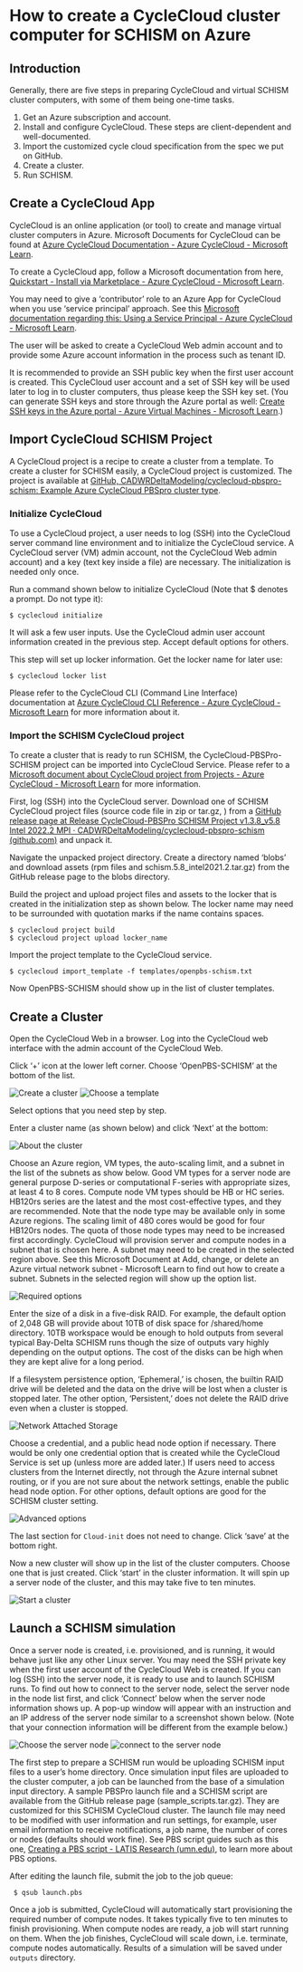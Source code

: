 # How to create a CycleCloud cluster computer for SCHISM on Azure

## Introduction

Generally, there are five steps in preparing CycleCloud and virtual SCHISM cluster computers, with some of them being one-time tasks.

1. Get an Azure subscription and account.
2. Install and configure CycleCloud. These steps are client-dependent and well-documented.
3. Import the customized cycle cloud specification from the spec we put on GitHub.
4. Create a cluster.
5. Run SCHISM.

## Create a CycleCloud App
CycleCloud is an online application (or tool) to create and manage virtual cluster computers in Azure. Microsoft Documents for CycleCloud can be found at [Azure CycleCloud Documentation - Azure CycleCloud - Microsoft Learn](https://learn.microsoft.com/en-us/azure/cyclecloud/?view=cyclecloud-8).

To create a CycleCloud app, follow a Microsoft documentation from here, [Quickstart - Install via Marketplace - Azure CycleCloud - Microsoft Learn](https://learn.microsoft.com/en-us/azure/cyclecloud/qs-install-marketplace?view=cyclecloud-8).

You may need to give a ‘contributor’ role to an Azure App for CycleCloud when you use ‘service principal’ approach. See this [Microsoft documentation regarding this: Using a Service Principal - Azure CycleCloud - Microsoft Learn](https://learn.microsoft.com/en-us/azure/cyclecloud/how-to/service-principals?view=cyclecloud-8).

The user will be asked to create a CycleCloud Web admin account and to provide some Azure account information in the process such as tenant ID.

It is recommended to provide an SSH public key when the first user account is created. This CycleCloud user account and a set of SSH key will be used later to log in to cluster computers, thus please keep the SSH key set. (You can generate SSH keys and store through the Azure portal as well: [Create SSH keys in the Azure portal - Azure Virtual Machines - Microsoft Learn](https://learn.microsoft.com/en-us/azure/virtual-machines/ssh-keys-portal).)

## Import CycleCloud SCHISM Project
A CycleCloud project is a recipe to create a cluster from a template. To create a cluster for SCHISM easily, a CycleCloud project is customized. The project is available at [GitHub, CADWRDeltaModeling/cyclecloud-pbspro-schism: Example Azure CycleCloud PBSpro cluster type](https://github.com/CADWRDeltaModeling/cyclecloud-pbspro-schism).

### Initialize CycleCloud
To use a CycleCloud project, a user needs to log (SSH) into the CycleCloud server command line environment and to initialize the CycleCloud service. A CycleCloud server (VM) admin account, not the CycleCloud Web admin account) and a key (text key inside a file) are necessary. The initialization is needed only once.

Run a command shown below to initialize CycleCloud (Note that $ denotes a prompt. Do not type it):

    $ cyclecloud initialize

It will ask a few user inputs. Use the CycleCloud admin user account information created in the previous step. Accept default options for others.

This step will set up locker information. Get the locker name for later use:

    $ cyclecloud locker list

Please refer to the CycleCloud CLI (Command Line Interface) documentation at [Azure CycleCloud CLI Reference - Azure CycleCloud - Microsoft Learn](https://learn.microsoft.com/en-us/azure/cyclecloud/cli?view=cyclecloud-8#cyclecloud-initialize) for more information about it.

### Import the SCHISM CycleCloud project
To create a cluster that is ready to run SCHISM, the CycleCloud-PBSPro-SCHISM project can be imported into CycleCloud Service. Please refer to a [Microsoft document about CycleCloud project from Projects - Azure CycleCloud - Microsoft Learn](https://learn.microsoft.com/en-us/azure/cyclecloud/how-to/projects?view=cyclecloud-8) for more information.

First, log (SSH) into the CycleCloud server. Download one of SCHISM CycleCloud project files (source code file in zip or tar.gz, ) from a [GitHub release page at Release CycleCloud-PBSPro SCHISM Project v1.3.8_v5.8 Intel 2022.2 MPI · CADWRDeltaModeling/cyclecloud-pbspro-schism (github.com)](https://github.com/CADWRDeltaModeling/cyclecloud-pbspro-schism/releases/tag/v5.8.0-schism) and unpack it.

Navigate the unpacked project directory. Create a directory named ‘blobs’ and download assets (rpm files and schism.5.8_intel2021.2.tar.gz) from the GitHub release page to the blobs directory.

Build the project and upload project files and assets to the locker that is created in the initialization step as shown below. The locker name may need to be surrounded with quotation marks if the name contains spaces.

    $ cyclecloud project build
    $ cyclecloud project upload locker_name

Import the project template to the CycleCloud service.

    $ cyclecloud import_template -f templates/openpbs-schism.txt

Now OpenPBS-SCHISM should show up in the list of cluster templates.

## Create a Cluster
Open the CycleCloud Web in a browser. Log into the CycleCloud web interface with the admin account of the CycleCloud Web.

Click ‘+’ icon at the lower left corner. Choose ‘OpenPBS-SCHISM’ at the bottom of the list.

![Create a cluster](picture3.png)
![Choose a template](picture4.png)

Select options that you need step by step.

Enter a cluster name (as shown below) and click ‘Next’ at the bottom:

![About the cluster](picture5.png)

Choose an Azure region, VM types, the auto-scaling limit, and a subnet in the list of the subnets as show below. Good VM types for a server node are general purpose D-series or computational F-series with appropriate sizes, at least 4 to 8 cores. Compute node VM types should be HB or HC series. HB120rs series are the latest and the most cost-effective types, and they are recommended. Note that the node type may be available only in some Azure regions. The scaling limit of 480 cores would be good for four HB120rs nodes. The quota of those node types may need to be increased first accordingly. CycleCloud will provision server and compute nodes in a subnet that is chosen here. A subnet may need to be created in the selected region above. See this Microsoft Document at Add, change, or delete an Azure virtual network subnet - Microsoft Learn to find out how to create a subnet. Subnets in the selected region will show up the option list.

![Required options](picture6.png)

Enter the size of a disk in a five-disk RAID. For example, the default option of 2,048 GB will provide about 10TB of disk space for /shared/home directory. 10TB workspace would be enough to hold outputs from several typical Bay-Delta SCHISM runs though the size of outputs vary highly depending on the output options. The cost of the disks can be high when they are kept alive for a long period.

If a filesystem persistence option, ‘Ephemeral,’ is chosen, the builtin RAID drive will be deleted and the data on the drive will be lost when a cluster is stopped later. The other option, ‘Persistent,’ does not delete the RAID drive even when a cluster is stopped.

![Network Attached Storage](picture7.png)

Choose a credential, and a public head node option if necessary. There would be only one credential option that is created while the CycleCloud Service is set up (unless more are added later.) If users need to access clusters from the Internet directly, not through the Azure internal subnet routing, or if you are not sure about the network settings, enable the public head node option. For other options, default options are good for the SCHISM cluster setting.

![Advanced options](picture9.png)

The last section for `Cloud-init` does not need to change. Click ‘save’ at the bottom right.

Now a new cluster will show up in the list of the cluster computers. Choose one that is just created. Click ‘start’ in the cluster information. It will spin up a server node of the cluster, and this may take five to ten minutes.

![Start a cluster](picture10.png)

## Launch a SCHISM simulation
Once a server node is created, i.e. provisioned, and is running, it would behave just like any other Linux server. You may need the SSH private key when the first user account of the CycleCloud Web is created. If you can log (SSH) into the server node, it is ready to use and to launch SCHISM runs. To find out how to connect to the server node, select the server node in the node list first, and click ‘Connect’ below when the server node information shows up. A pop-up window will appear with an instruction and an IP address of the server node similar to a screenshot shown below. (Note that your connection information will be different from the example below.)

![Choose the server node](picture11.png)
![connect to the server node](picture12.png)

The first step to prepare a SCHISM run would be uploading SCHISM input files to a user’s home directory. Once simulation input files are uploaded to the cluster computer, a job can be launched from the base of a simulation input directory. A sample PBSPro launch file and a SCHISM script are available from the GitHub release page (sample_scripts.tar.gz). They are customized for this SCHISM CycleCloud cluster. The launch file may need to be modified with user information and run settings, for example, user email information to receive notifications, a job name, the number of cores or nodes (defaults should work fine). See PBS script guides such as this one, [Creating a PBS script - LATIS Research (umn.edu)](https://latisresearch.umn.edu/creating-a-PBS-script), to learn more about PBS options.

After editing the launch file, submit the job to the job queue:

     $ qsub launch.pbs

Once a job is submitted, CycleCloud will automatically start provisioning the required number of compute nodes. It takes typically five to ten minutes to finish provisioning. When compute nodes are ready, a job will start running on them. When the job finishes, CycleCloud will scale down, i.e. terminate, compute nodes automatically. Results of a simulation will be saved under `outputs` directory.